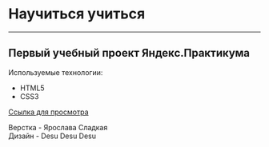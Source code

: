 # Научиться учиться
------

## Первый учебный проект Яндекс.Практикума

Используемые технологии:
* HTML5
* CSS3

[Ссылка для просмотра](https://refrkehl.github.io/How-to-learn/)

Верстка - Ярослава Сладкая\
Дизайн - Desu Desu Desu
